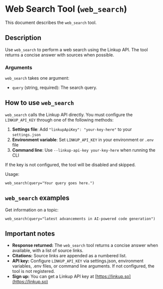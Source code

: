 # Web Search Tool (`web_search`)

This document describes the `web_search` tool.

## Description

Use `web_search` to perform a web search using the Linkup API. The tool returns a concise answer with sources when possible.

### Arguments

`web_search` takes one argument:

- `query` (string, required): The search query.

## How to use `web_search`

`web_search` calls the Linkup API directly. You must configure the `LINKUP_API_KEY` through one of the following methods:

1. **Settings file**: Add `"linkupApiKey": "your-key-here"` to your `settings.json`
2. **Environment variable**: Set `LINKUP_API_KEY` in your environment or `.env` file
3. **Command line**: Use `--linkup-api-key your-key-here` when running the CLI

If the key is not configured, the tool will be disabled and skipped.

Usage:

```
web_search(query="Your query goes here.")
```

## `web_search` examples

Get information on a topic:

```
web_search(query="latest advancements in AI-powered code generation")
```

## Important notes

- **Response returned:** The `web_search` tool returns a concise answer when available, with a list of source links.
- **Citations:** Source links are appended as a numbered list.
- **API key:** Configure `LINKUP_API_KEY` via settings.json, environment variables, .env files, or command line arguments. If not configured, the tool is not registered.
- **Sign up:** You can get a Linkup API key at [https://linkup.so](https://linkup.so)
